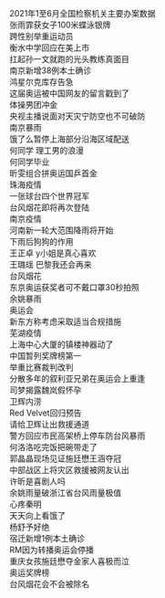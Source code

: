 2021年1至6月全国检察机关主要办案数据  
张雨霏获女子100米蝶泳银牌  
跨性别举重运动员  
衡水中学回应在美上市  
扛起孙一文就跑的光头教练真面目  
南京新增38例本土确诊  
鸿星尔克库存告急  
这届奥运被中国网友的留言戳到了  
体操男团冲金  
央视主播说面对天灾宁防空也不可破防  
南京暴雨  
饿了么暂停上海部分沿海区域配送  
何同学 理工男的浪漫  
何同学毕业  
昕雯组合拼奥运国乒首金  
珠海疫情  
一张球台四个世界冠军  
台风烟花即将再次登陆  
南京疫情  
河南新一轮大范围降雨将开始  
下雨后狗狗的作用  
王正卓 y小姐是真心喜欢  
王璐瑶 巴黎我还会再来  
台风烟花  
东京奥运获奖者可不戴口罩30秒拍照  
余姚暴雨  
奥运会  
新东方称考虑采取适当合规措施  
芜湖疫情  
上海中心大厦的镇楼神器动了  
中国暂列奖牌榜第一  
举重比赛裁判改判  
分散多年的叙利亚兄弟在奥运会上重逢  
司梦揭露魏岚假怀孕  
卫辉内涝  
Red Velvet回归预告  
请给卫辉让出救援通道  
警方回应市民高架桥上停车防台风暴雨  
何洛洛吃完饭把碗带走了  
郭晶晶现场见证施廷懋王涵夺冠  
中部战区上将灾区救援被网友认出  
许昕是喜剧人吗  
余姚雨量破浙江省台风雨量极值  
心疼秦明  
天天向上看饿了  
杨舒予好绝  
宿迁新增1例本土确诊  
RM因为转播奥运会停播  
重庆女孩施廷懋夺金家人喜极而泣  
奥运奖牌榜  
台风烟花会不会被除名  
